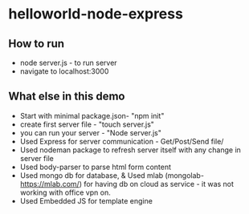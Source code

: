 # helloworld-node-express

## How to run
* node server.js - to run server
* navigate to localhost:3000

## What else in this demo

* Start with minimal package.json- "npm init" 
* create first server file - "touch server.js"
* you can run your server - "Node server.js"
* Used Express for server communication - Get/Post/Send file/
* Used nodeman package to refresh server itself with any change in server file
* Used body-parser to parse html form content
* Used mongo db for database, & Used mlab (mongolab-https://mlab.com/) for having db on cloud as service - it was not working with office vpn on.
* Used Embedded JS for template engine
